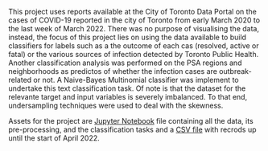 
This project uses reports available at the City of Toronto Data Portal on the cases of COVID-19 reported in the city of Toronto from early March 2020 to the last week of March 2022. There was no purpose of visualising the data, instead, the focus of this project lies on using the data available to build classifiers for labels such as a the outcome of each cas (resolved, active or fatal) or the various sources of infection detected by Toronto Public Health. Another classification analysis was performed on the PSA regions and neighborhoods as predictos of whether the infection cases are outbreak-related or not. A Naive-Bayes Multinomial classifier was implement to undertake this text classification task. Of note is that the dataset for the relevante target and input variables is severely imbalanced. To that end, undersampling techniques were used to deal with the skewness.

Assets for the project are [Jupyter Notebook](https://github.com/MiguelPMiralles/Portfolio/blob/main/COVID19%20in%20Toronto%20-%20ML%20and%20NLP/Data/COVID%20in%20Toronto.ipynb) file containing all the data, its pre-processing, and the classification tasks and a [CSV file](https://github.com/MiguelPMiralles/Portfolio/blob/main/COVID19%20in%20Toronto%20-%20ML%20and%20NLP/Data/COVID19%20cases.csv) with recrods up until the start of April 2022.
